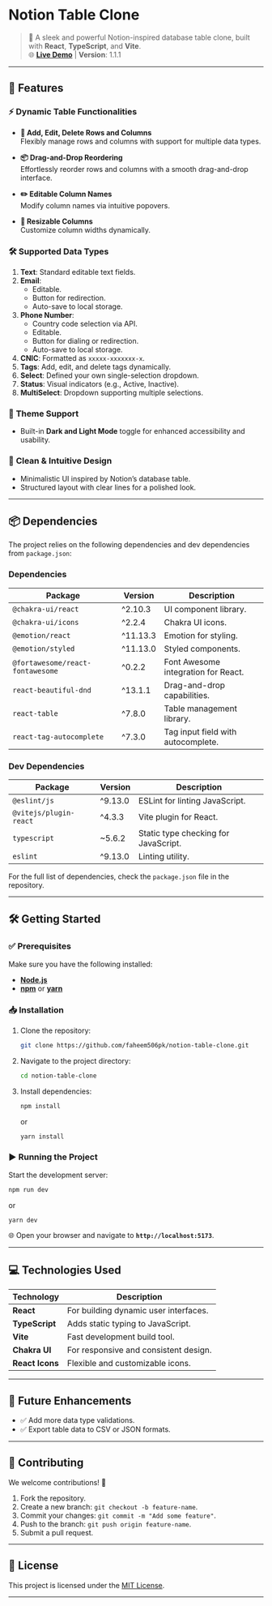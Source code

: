 # **Notion Table Clone**  

> 🌟 A sleek and powerful Notion-inspired database table clone, built with **React**, **TypeScript**, and **Vite**.  
> 🌐 [**Live Demo**](https://qotion.vercel.app/) | **Version**: 1.1.1  

---

## 🚀 **Features**  

### ⚡ **Dynamic Table Functionalities**  

- **📝 Add, Edit, Delete Rows and Columns**  
  Flexibly manage rows and columns with support for multiple data types.  

- **📦 Drag-and-Drop Reordering**  
  Effortlessly reorder rows and columns with a smooth drag-and-drop interface.  

- **✏️ Editable Column Names**  
  Modify column names via intuitive popovers.  

- **📏 Resizable Columns**  
  Customize column widths dynamically.  

### 🛠️ **Supported Data Types**  

1. **Text**: Standard editable text fields.  
2. **Email**:  
   - Editable.  
   - Button for redirection.  
   - Auto-save to local storage.  
3. **Phone Number**:  
   - Country code selection via API.  
   - Editable.  
   - Button for dialing or redirection.  
   - Auto-save to local storage.  
4. **CNIC**: Formatted as `xxxxx-xxxxxxx-x`.  
5. **Tags**: Add, edit, and delete tags dynamically.  
6. **Select**: Defined your own single-selection dropdown.  
7. **Status**: Visual indicators (e.g., Active, Inactive).  
8. **MultiSelect**: Dropdown supporting multiple selections.  

### 🌙 **Theme Support**  

- Built-in **Dark and Light Mode** toggle for enhanced accessibility and usability.  

### 🎨 **Clean & Intuitive Design**  

- Minimalistic UI inspired by Notion’s database table.  
- Structured layout with clear lines for a polished look.  

---

## 📦 **Dependencies**  

The project relies on the following dependencies and dev dependencies from `package.json`:  

### **Dependencies**  
| Package                        | Version    | Description                                  |  
|--------------------------------|------------|----------------------------------------------|  
| `@chakra-ui/react`             | ^2.10.3    | UI component library.                        |  
| `@chakra-ui/icons`             | ^2.2.4     | Chakra UI icons.                             |  
| `@emotion/react`               | ^11.13.3   | Emotion for styling.                         |  
| `@emotion/styled`              | ^11.13.0   | Styled components.                           |  
| `@fortawesome/react-fontawesome` | ^0.2.2  | Font Awesome integration for React.          |  
| `react-beautiful-dnd`          | ^13.1.1    | Drag-and-drop capabilities.                  |  
| `react-table`                  | ^7.8.0     | Table management library.                    |  
| `react-tag-autocomplete`       | ^7.3.0     | Tag input field with autocomplete.           |  

### **Dev Dependencies**  
| Package                        | Version    | Description                                  |  
|--------------------------------|------------|----------------------------------------------|  
| `@eslint/js`                   | ^9.13.0    | ESLint for linting JavaScript.               |  
| `@vitejs/plugin-react`         | ^4.3.3     | Vite plugin for React.                       |  
| `typescript`                   | ~5.6.2     | Static type checking for JavaScript.         |  
| `eslint`                       | ^9.13.0    | Linting utility.                             |  

For the full list of dependencies, check the `package.json` file in the repository.  

---

## 🛠️ **Getting Started**  

### ✅ **Prerequisites**  

Make sure you have the following installed:  
- [**Node.js**](https://nodejs.org/)  
- [**npm**](https://www.npmjs.com/) or [**yarn**](https://yarnpkg.com/)  

### 📥 **Installation**  

1. Clone the repository:  
   ```bash  
   git clone https://github.com/faheem506pk/notion-table-clone.git  
   ```  

2. Navigate to the project directory:  
   ```bash  
   cd notion-table-clone  
   ```  

3. Install dependencies:  
   ```bash  
   npm install  
   ```  
   or  
   ```bash  
   yarn install  
   ```  

### ▶️ **Running the Project**  

Start the development server:  
```bash  
npm run dev  
```  
or  
```bash  
yarn dev  
```  

🌐 Open your browser and navigate to **`http://localhost:5173`**.  

---

## 💻 **Technologies Used**  

| Technology   | Description                           |  
|--------------|---------------------------------------|  
| **React**    | For building dynamic user interfaces. |  
| **TypeScript** | Adds static typing to JavaScript.   |  
| **Vite**     | Fast development build tool.          |  
| **Chakra UI** | For responsive and consistent design.|  
| **React Icons** | Flexible and customizable icons.   |  

---

## 🎯 **Future Enhancements**  

- ✅ Add more data type validations.  
- ✅ Export table data to CSV or JSON formats.  

---

## 🤝 **Contributing**  

We welcome contributions! 🎉  
1. Fork the repository.  
2. Create a new branch: `git checkout -b feature-name`.  
3. Commit your changes: `git commit -m "Add some feature"`.  
4. Push to the branch: `git push origin feature-name`.  
5. Submit a pull request.  

---

## 📜 **License**  

This project is licensed under the [MIT License](LICENSE).  

---
